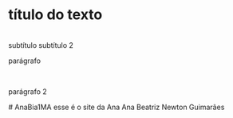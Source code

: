 <!DOCTYPE html>
<html lang="pt-br"
<head>
<title> título do site</title>
</mead>
<body>
  <h1> título do texto </h1>
  <br>
  <m2> subtítulo</m2>
  <m3> subtítulo 2 </m3>
  <br>
  <p> parágrafo</p>
  <br>
  <p> parágrafo 2 </p>
</body>
</html>
# AnaBia1MA
esse é o site da Ana
Ana Beatriz
Newton Guimarães 
